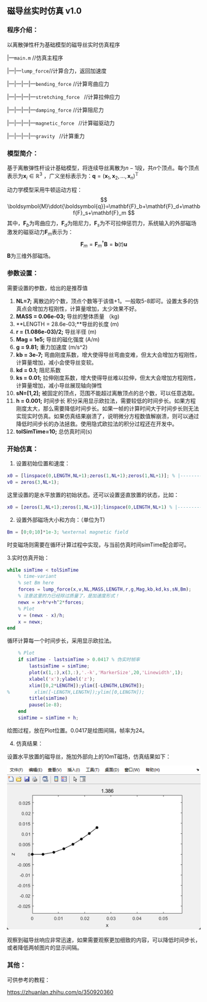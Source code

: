 ## 磁导丝实时仿真 v1.0

### 程序介绍：

以离散弹性杆为基础模型的磁导丝实时仿真程序

|—`main.m` //仿真主程序

|—|—`lump_force`//计算合力，返回加速度

|—|—|—|—`bending_force` //计算弯曲应力

|—|—|—|—`stretching_force ` //计算拉伸应力

|—|—|—|—`damping_force` //计算阻尼力

|—|—|—|—`magnetic_force ` //计算磁驱动力

|—|—|—|—`gravity ` //计算重力

### 模型简介：

基于离散弹性杆设计基础模型，将连续导丝离散为$n-1$段，共$n$个顶点。每个顶点表示为$\mathbf{x}_i\in\mathbb{R}^3$ ，广义坐标表示为：$\boldsymbol{q}=(\mathbf{x}_1,\mathbf{x}_2,\dots,\mathbf{x}_n)^{\mathbb{T}}$

动力学模型采用牛顿运动方程：
$$
\boldsymbol{M}\ddot{\boldsymbol{q}}=\mathbf{F}_b+\mathbf{F}_d+\mathbf{F}_s+\mathbf{F}_m
$$
其中，$\mathbf{F}_b$为弯曲应力，$\mathbf{F}_d$为阻尼力，$\mathbf{F}_s$为不可拉伸惩罚力，系统输入的外部磁场激发的磁驱动力$\mathbf{F}_m$表示为：
$$
\mathbf{F}_m=\mathbf{F}^\dagger_m\mathbf{B}=\mathbf{b}(t)\mathbf{u}
$$
$\mathbf{B}$为三维外部磁场。

### 参数设置：

需要设置的参数，给出的是推荐值

1. **NL=7;** 离散边的个数，顶点个数等于该值+1。一般取5-8即可。设置太多的仿真点会增加方程刚性，计算量增加，太少效果不好。
2. **MASS = 0.06e-03;** 导丝的整体质量 （kg)
3. **LENGTH = 28.6e-03;**导丝的长度 (m)
4. **r = (1.086e-03)/2;** 导丝半径 (m)
5. **Mag = 1e5;** 导丝的磁化强度 (A/m)
6. **g = 9.81;** 重力加速度 (m/s^2)
7. **kb = 3e-7;** 弯曲刚度系数，增大使得导丝弯曲变难，但太大会增加方程刚性，计算量增加，减小会使导丝变软。
8. **kd = 0.1;** 阻尼系数
9. **ks = 0.01;** 拉伸刚度系数，增大使得导丝难以拉伸，但太大会增加方程刚性，计算量增加，减小导丝展现轴向弹性
10. **sN=[1,2];** 被固定的顶点，范围不能超过离散顶点的总个数，可以任意选取。
11. **h = 0.001;** 时间步长 积分采用显示欧拉法，需要较低的时间步长。如果方程刚度太大，那么需要降低时间步长。如果一帧的计算时间大于时间步长则无法实现实时仿真。如果仿真结果崩溃了，说明微分方程数值解崩溃，则可以通过降低时间步长的办法拯救。使用隐式欧拉法的积分过程还在开发中。
12. **tolSimTime=10;** 总仿真时间(s)

### 开始仿真：

1. 设置初始位置和速度：

```matlab
x0 = [linspace(0,LENGTH,NL+1);zeros(1,NL+1);zeros(1,NL+1)]; % |----------
v0 = zeros(3,NL+1);
```

这里设置的是水平放置的初始状态。还可以设置竖直放置的状态，比如：

```matlab
x0 = [zeros(1,NL+1);zeros(1,NL+1)];linspace(0,LENGTH,NL+1) % |----------
```



2. 设置外部磁场大小和方向：（单位为T)

```matlab
Bm = [0;0;10]*1e-3; %external magnetic field
```

时变磁场则需要在循环计算过程中实现，与当前仿真时间simTime配合即可。

3.实时仿真开始：

```MATLAB
while simTime < tolSimTime
    % time-variant 
    % set Bm here
    forces = lump_force(x,v,NL,MASS,LENGTH,r,g,Mag,kb,kd,ks,sN,Bm);
    % 注意这里的力已经除过质量了，是加速度形式！
    newx = x+h*v+h^2*forces;
    % Plot
    v = (newx - x)/h;
    x = newx;
end
```

循环计算每一个时间步长，采用显示欧拉法。

```matlab
    % Plot
    if simTime - lastsimTime > 0.0417 % 伪实时帧率
        lastsimTime = simTime;
        plot(x(1,:),x(3,:),'.-k','MarkerSize',20,'Linewidth',1);
        xlabel('x');ylabel('z');
        xlim([0,2*LENGTH]);ylim([-LENGTH,LENGTH]);
%         xlim([-LENGTH,LENGTH]);ylim([0,LENGTH]);
        title(simTime)
        pause(1e-8);
    end
    simTime = simTime + h;
```

绘图过程，放在Plot位置。0.0417是绘图间隔，帧率为24。

4. 仿真结果：

设置水平放置的磁导丝，施加外部向上的10mT磁场，仿真结果如下：

![image-20220327221945911](README.assets/image-20220327221945911.png)

观察到磁导丝响应非常迅速，如果需要观察更加细致的内容，可以降低时间步长，或者降低两帧图片的显示间隔。

### 其他：

可供参考的教程：

https://zhuanlan.zhihu.com/p/350920360